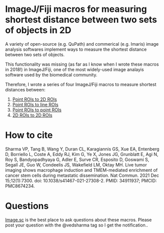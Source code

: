 # ImageJ/Fiji macros for measuring shortest distance between two sets of objects in 2D
A variety of open-source (e.g. QuPath) and commerical (e.g. Imaris) image analysis softwares implement ways to measure the shortest distance between two sets of objects. 

This functionality was missing (as far as I know when I wrote these macros in 2018!) in ImageJ/Fiji, one of the most widely-used image analayis software used by the biomedical community.   

Therefore, I wrote a series of four ImageJ/Fiji macros to measure shortest distances between:
1. [Point ROIs to 2D ROIs](Point_ROIs_to_2D_ROIs.md)
2. [Point ROIs to line ROIs](Point_ROIs_to_line_ROIs.md)
3. [Point ROIs to point ROIs](Point_ROIs_to_point_ROIs.md)
4. [2D ROIs to 2D ROIs](2D_ROIs_to_2D_ROIs.md)

# How to cite
Sharma VP, Tang B, Wang Y, Duran CL, Karagiannis GS, Xue EA, Entenberg D, Borriello L, Coste A, Eddy RJ, Kim G, Ye X, Jones JG, Grunblatt E, Agi N, Roy S, Bandyopadhyaya G, Adler E, Surve CR, Esposito D, Goswami S, Segall JE, Guo W, Condeelis JS, Wakefield LM, Oktay MH. Live tumor imaging shows macrophage induction and TMEM-mediated enrichment of cancer stem cells during metastatic dissemination. Nat Commun. 2021 Dec 15;12(1):7300. doi: 10.1038/s41467-021-27308-2. PMID: 34911937; PMCID: PMC8674234.

# Questions
[Image.sc](https://forum.image.sc/) is the best place to ask questions about these macros. Please post your question with the @vedsharma tag so I get the notification..
